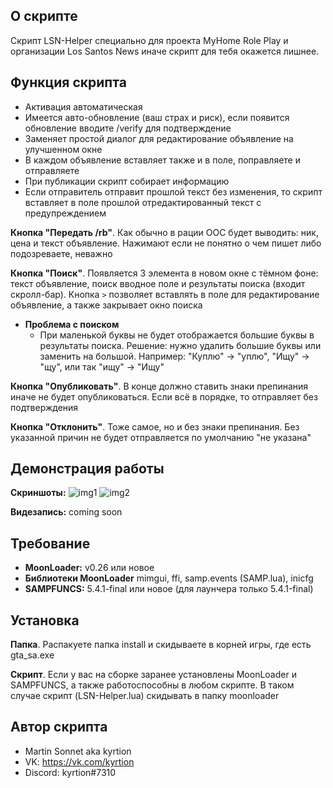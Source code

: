 ## О скрипте
Cкрипт LSN-Helper специально для проекта MyHome Role Play и организации Los Santos News иначе скрипт для тебя окажется лишнее.

## Функция скрипта
- Активация автоматическая
- Имеется авто-обновление (ваш страх и риск), если появится обновление вводите /verify для подтверждение
- Заменяет простой диалог для редактирование объявление на улучшенном окне
- В каждом объявление вставляет также и в поле, поправляете и отправляете
- При публикации скрипт собирает информацию
- Если отправитель отправит прошлой текст без изменения, то скрипт вставляет в поле прошлой отредактированный текст с предупреждением

**Кнопка "Передать /rb"**. Как обычно в рации ООС будет выводить: ник, цена и текст объявление. Нажимают если не понятно о чем пишет либо подозреваете, неважно

**Кнопка "Поиск"**. Появляется 3 элемента в новом окне с тёмном фоне: текст объявление, поиск вводное поле и результаты поиска (входит скролл-бар). Кнопка ` > ` позволяет вставлять в поле для редактирование объявление, а также закрывает окно поиска

- **Проблема с поиском**
  - При маленькой буквы не будет отображается большие буквы в результаты поиска. Решение: нужно удалить большие буквы или заменить на большой. Например: "Куплю" -> "уплю", "Ищу" -> "щу", или так "ищу" -> "Ищу"

**Кнопка "Опубликовать"**. В конце должно ставить знаки препинания иначе не будет опубликоваться. Если всё в порядке, то отправляет без подтверждения

**Кнопка "Отклонить"**. Тоже самое, но и без знаки препинания. Без указанной причин не будет отправляется по умолчанию "не указана"

## Демонстрация работы
**Скриншоты:**
![img1](https://user-images.githubusercontent.com/63658002/179123565-4e33ae00-a519-4668-b09c-c113d2540898.png)
![img2](https://user-images.githubusercontent.com/63658002/179123482-25f8c4c3-75d0-48aa-95d6-435eed6fe0c2.png)

**Видезапись:** coming soon

## Требование
- **MoonLoader:** v0.26 или новое
- **Библиотеки MoonLoader** mimgui, ffi, samp.events (SAMP.lua), inicfg
- **SAMPFUNCS:** 5.4.1-final или новое (для лаунчера только 5.4.1-final)

## Установка
**Папка**. Распакуете папка install и скидываете в корней игры, где есть gta_sa.exe

**Скрипт**. Если у вас на сборке заранее установлены MoonLoader и SAMPFUNCS, а также работоспособны в любом скрипте. В таком случае скрипт (LSN-Helper.lua) скидывать в папку moonloader

## Автор скрипта
- Martin Sonnet aka kyrtion
- VK: https://vk.com/kyrtion
- Discord: kyrtion#7310
